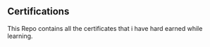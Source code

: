 ## Certifications ##
This Repo contains all the certificates that i have hard earned while learning.
